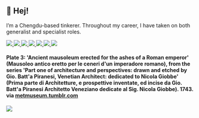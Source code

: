 <p>
  <h2>👋 Hej!</h2>
<p>I’m a Chengdu-based tinkerer. Throughout my career, I have taken on both generalist and specialist roles.</p> 
<p> 
  <a href="https://mgx.me/">
    <img src="https://img.shields.io/badge/whois-mgx.me-red" />
  </a>         
  <a href="https://html.earth/">
    <img src="https://img.shields.io/badge/use-html.earth-green" />
  </a> 
  <a href="https://orma.zip/">
    <img src="https://img.shields.io/badge/view-orma.zip-orange" />
  </a>   
  <a href="https://mishka.contact/">
    <img src="https://img.shields.io/badge/try-mishka.contact-blue" />
  </a>   
  <a href="mailto:hi@mgx.me">
    <img src="https://img.shields.io/badge/contact-email-important" />
  </a>   
<a href="https://twitter.com/jotzilla">
    <img src="https://img.shields.io/twitter/follow/jotzilla?style=social" /> 
</a>
<a href="https://www.instagram.com/thedeadauthor/">
    <img src="https://img.shields.io/badge/thedeadauthor-E4405F?style=flat-square&logo=Instagram&logoColor=white" /> 
</a>
 
<h4>Plate 3: 'Ancient mausoleum erected for the ashes of a Roman emperor' (Mausoleo antico eretto per le ceneri d'un imperadore romano), from the series 'Part one of architecture and perspectives: drawn and etched by Gio. Batt'a Piranesi, Venetian Architect: dedicated to Nicola Giobbe' (Prima parte di Architetture, e prospettive inventate, ed incise da Gio. Batt'a Piranesi Architetto Veneziano dedicate al Sig. Nicola Giobbe). 1743. via <a href="https://metmuseum.tumblr.com/">metmuseum.tumblr.com</a></h4><p> <img align="center" src='https://64.media.tumblr.com/5e93ca85226b395456ab5cd315331c55/8db7675f9f4f9ccf-d3/s1280x1920/4237bfea95fca222dc3e27dfaf5410facef3afcb.jpg'></p>